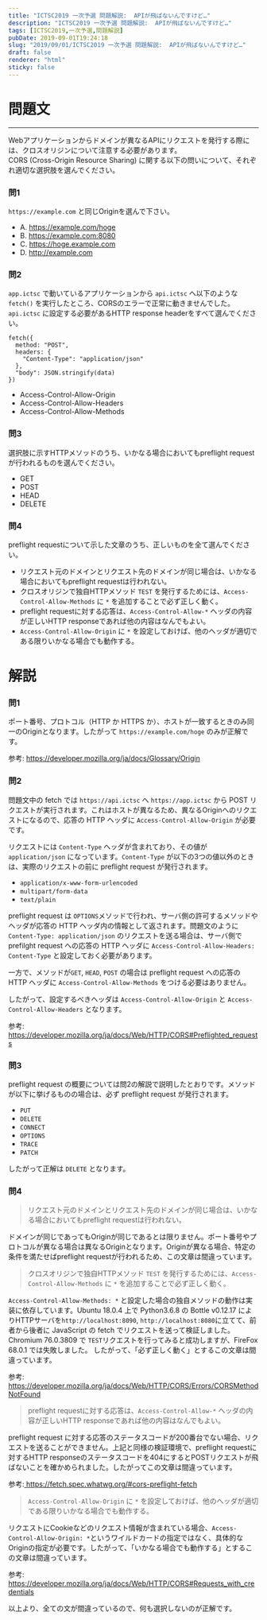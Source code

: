 ```yaml
---
title: "ICTSC2019 一次予選 問題解説:  APIが飛ばないんですけど…"
description: "ICTSC2019 一次予選 問題解説:  APIが飛ばないんですけど…"
tags: [ICTSC2019,一次予選,問題解説]
pubDate: 2019-09-01T19:24:18
slug: "2019/09/01/ICTSC2019 一次予選 問題解説:  APIが飛ばないんですけど…"
draft: false
renderer: "html"
sticky: false
---
```



<h1>問題文</h1>



<hr class="wp-block-separator"/>



<p>Webアプリケーションからドメインが異なるAPIにリクエストを発行する際には、クロスオリジンについて注意する必要があります。<br>
CORS (Cross-Origin Resource Sharing) に関する以下の問いについて、それぞれ適切な選択肢を選んでください。</p>



<h3>問1</h3>



<p><code>https://example.com</code> と同じOriginを選んで下さい。</p>



<ul><li>A. <a href="https://example.com/hoge">https://example.com/hoge</a></li><li>B. <a href="https://example.com:8080">https://example.com:8080</a></li><li>C. <a href="https://hoge.example.com">https://hoge.example.com</a></li><li>D. <a href="http://example.com">http://example.com</a></li></ul>



<h3>問2</h3>



<p><code>app.ictsc</code> で動いているアプリケーションから <code>api.ictsc</code> へ以下のような <code>fetch()</code> を実行したところ、CORSのエラーで正常に動きませんでした。 <code>api.ictsc</code> に設定する必要があるHTTP response headerをすべて選んでください。</p>


<div class="wp-block-syntaxhighlighter-code "><pre><code>fetch({
  method: &quot;POST&quot;,
  headers: {
    &quot;Content-Type&quot;: &quot;application/json&quot;
  },
  &quot;body&quot;: JSON.stringify(data)
})</code></pre></div>


<ul><li>Access-Control-Allow-Origin</li><li>Access-Control-Allow-Headers</li><li>Access-Control-Allow-Methods</li></ul>



<h3>問3</h3>



<p>選択肢に示すHTTPメソッドのうち、いかなる場合においてもpreflight requestが行われるものを選んでください。</p>



<ul><li>GET</li><li>POST</li><li>HEAD</li><li>DELETE</li></ul>



<h3>問4</h3>



<p>preflight requestについて示した文章のうち、正しいものを全て選んでください。</p>



<ul><li>リクエスト元のドメインとリクエスト先のドメインが同じ場合は、いかなる場合においてもpreflight requestは行われない。</li><li>クロスオリジンで独自HTTPメソッド <code>TEST</code> を発行するためには、<code>Access-Control-Allow-Methods</code> に <code>*</code> を追加することで必ず正しく動く。</li><li>preflight requestに対する応答は、<code>Access-Control-Allow-*</code> ヘッダの内容が正しいHTTP responseであれば他の内容はなんでもよい。</li><li><code>Access-Control-Allow-Origin</code> に <code>*</code> を設定しておけば、他のヘッダが適切である限りいかなる場合でも動作する。</li></ul>



<h1>解説</h1>



<h3>問1</h3>



<p>ポート番号、プロトコル（HTTP か HTTPS か）、ホストが一致するときのみ同一のOriginとなります。したがって <code>https://example.com/hoge</code> のみが正解です。</p>



<p>参考: <a href="https://developer.mozilla.org/ja/docs/Glossary/Origin">https://developer.mozilla.org/ja/docs/Glossary/Origin</a></p>



<h3>問2</h3>



<p>問題文中の fetch では <code>https://api.ictsc</code> へ <code>https://app.ictsc</code> から POST リクエストが実行されます。これはホストが異なるため、異なるOriginへのリクエストになるので、応答の HTTP ヘッダに <code>Access-Control-Allow-Origin</code> が必要です。</p>



<p>リクエストには <code>Content-Type</code> ヘッダが含まれており、その値が <code>application/json</code> になっています。<code>Content-Type</code> が以下の3つの値以外のときは、実際のリクエストの前に preflight request が発行されます。</p>



<ul><li><code>application/x-www-form-urlencoded</code></li><li><code>multipart/form-data</code></li><li><code>text/plain</code></li></ul>



<p>preflight request は <code>OPTIONS</code>メソッドで行われ、サーバ側の許可するメソッドやヘッダが応答の HTTP ヘッダ内の情報として返されます。問題文のように <code>Content-Type: application/json</code> のリクエストを送る場合は、サーバ側で prefilght request への応答の HTTP ヘッダに  <code>Access-Control-Allow-Headers: Content-Type</code> と設定しておく必要があります。</p>



<p>一方で、メソッドが<code>GET</code>, <code>HEAD</code>, <code>POST</code> の場合は preflight request への応答の HTTP ヘッダに <code>Access-Control-Allow-Methods</code> をつける必要はありません。</p>



<p>したがって、設定するべきヘッダは <code>Access-Control-Allow-Origin</code> と <code>Access-Control-Allow-Headers</code> となります。</p>



<p>参考: <a href="https://developer.mozilla.org/ja/docs/Web/HTTP/CORS#Preflighted_requests">https://developer.mozilla.org/ja/docs/Web/HTTP/CORS#Preflighted_requests</a></p>



<h3>問3</h3>



<p>preflight request の概要については問2の解説で説明したとおりです。メソッドが以下に挙げるものの場合は、必ず preflight request が発行されます。</p>



<ul><li><code>PUT</code></li><li><code>DELETE</code></li><li><code>CONNECT</code></li><li><code>OPTIONS</code></li><li><code>TRACE</code></li><li><code>PATCH</code></li></ul>



<p>したがって正解は <code>DELETE</code> となります。</p>



<h3>問4</h3>



<blockquote class="wp-block-quote"><p>リクエスト元のドメインとリクエスト先のドメインが同じ場合は、いかなる場合においてもpreflight requestは行われない。</p></blockquote>



<p>ドメインが同じであってもOriginが同じであるとは限りません。ポート番号やプロトコルが異なる場合は異なるOriginとなります。Originが異なる場合、特定の条件を満たせばpreflight requestが行われるため、この文章は間違っています。</p>



<blockquote class="wp-block-quote"><p>クロスオリジンで独自HTTPメソッド <code>TEST</code> を発行するためには、<code>Access-Control-Allow-Methods</code> に <code>*</code> を追加することで必ず正しく動く。</p></blockquote>



<p><code>Access-Control-Allow-Methods: *</code> と設定した場合の独自メソッドの動作は実装に依存しています。Ubuntu 18.0.4 上で Python3.6.8 の Bottle v0.12.17 によりHTTPサーバを<code>http://localhost:8090</code>, <code>http://localhost:8080</code>に立てて、前者から後者に JavaScript の fetch でリクエストを送って検証しました。Chromium 76.0.3809 で <code>TEST</code>リクエストを行ってみると成功しますが、FireFox 68.0.1 では失敗しました。 したがって、「必ず正しく動く」とするこの文章は間違っています。</p>



<p>参考: <a href="https://developer.mozilla.org/ja/docs/Web/HTTP/CORS/Errors/CORSMethodNotFound">https://developer.mozilla.org/ja/docs/Web/HTTP/CORS/Errors/CORSMethodNotFound</a></p>



<blockquote class="wp-block-quote"><p>preflight requestに対する応答は、<code>Access-Control-Allow-*</code> ヘッダの内容が正しいHTTP responseであれば他の内容はなんでもよい。</p></blockquote>



<p>preflight request に対する応答のステータスコードが200番台でない場合、リクエストを送ることができません。上記と同様の検証環境で、preflight requestに対するHTTP responseのステータスコードを404にするとPOSTリクエストが飛ばないことを確かめられました。したがってこの文章は間違っています。</p>



<p>参考:<a href="https://www.w3.org/TR/cors/#preflight-request"> </a><a href="https://fetch.spec.whatwg.org/#cors-preflight-fetch">https://fetch.spec.whatwg.org/#cors-preflight-fetch</a></p>



<blockquote class="wp-block-quote"><p><code>Access-Control-Allow-Origin</code> に <code>*</code> を設定しておけば、他のヘッダが適切である限りいかなる場合でも動作する。</p></blockquote>



<p>リクエストにCookieなどのリクエスト情報が含まれている場合、<code>Access-Control-Allow-Origin: *</code>というワイルドカードの指定ではなく、具体的なOriginの指定が必要です。したがって、「いかなる場合でも動作する」とするこの文章は間違っています。</p>



<p>参考: <a href="https://developer.mozilla.org/ja/docs/Web/HTTP/CORS#Requests_with_credentials">https://developer.mozilla.org/ja/docs/Web/HTTP/CORS#Requests_with_credentials</a></p>



<p>以上より、全ての文が間違っているので、何も選択しないのが正解です。</p>

